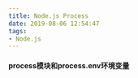 ```yaml
---
title: Node.js Process
date: 2019-08-06 12:54:47
tags:
- Node.js
---
```

#### process模块和process.env环境变量
